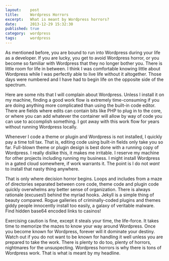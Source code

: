 ```yaml
---
layout:    post
title:     Wordpress Horrors
excerpt:   What is meant by Wordpress horrors?
date:      2013-12-29 15:32:30
published: true
category:  wordpress
tags:      wordpress
---
```


As mentioned before, you are bound to run into Wordpress during your life as a developer. If you are lucky, you get to avoid Wordpress horror, or you become so familiar with Wordpress that they no longer bother you. There is little room for life in between. I think I was comfortable knowing little about Wordpress while I was perfectly able to live life without it altogether. Those days were numbered and I have had to begin life on the opposite side of the spectrum.

Here are some nits that I will complain about Wordpress. Unless I install it on my machine, finding a good work flow is extremely time-consuming if you are doing anything more complicated than using the built-in code editor. There are fields where edits can contain bits like PHP to plug in to the core, or where you can add whatever the container will allow by way of code you can use to accomplish something. I got away with this work flow for years without running Wordpress locally.

Whenever I code a theme or plugin and Wordpress is not installed, I quickly pay a time toll tax. That is, editing code using built-in fields only take you so far. Full-blown theme or plugin design is best done with a running copy of Wordpress. I really dislike this, it makes me irritable. I reserve my machine for other projects including running my business. I might install Wordpress in a gated cloud somewhere, if work warrants it. The point is I do not *want* to install that nasty thing anywhere.

That is only where decision horror begins. Loops and includes from a maze of directories separated between core code, theme code and plugin code quickly overwhelms any better sense of organization. There is always rationale (excuses!) behind the myriad hooks. Jekyll is a simple thing of beauty compared. Rogue galleries of criminally-coded plugins and themes giddy people innocently install too easily, a galaxy of veritable malware. Find hidden base64 encoded links to casinos!

Exercising caution is fine, except it steals your time, the life-force. It takes time to memorize the mazes to know your way around Wordpress. Once you become known for Wordpress, forever will it dominate your destiny. Watch out if you do not want to be known for handling it well unless you are prepared to take the work. There is plenty to do too, plenty of horrors, nightmares for the unsuspecting. Wordpress horrors is why there is tons of Wordpress work. That is what is meant by my headline.
